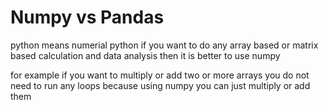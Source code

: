 # Numpy vs Pandas

python means numerial python
if you want to do any array based or matrix based calculation and data analysis then it is better to use numpy

for example if you want to multiply or add two or more arrays you do not need to run any loops because using numpy you can just multiply or add them
